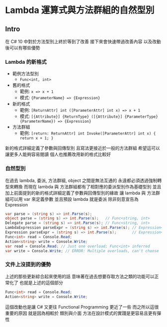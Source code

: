 # Lambda 運算式與方法群組的自然型別

## Intro

在 C# 10 中對於方法型別上終於等到了改善
接下來會快速帶過改善內容
以及改動後可以有哪些優勢

### Lambda 的新格式

- 範例方法型別
  - ```Func<int, int>```
- 舊的格式
  - 範例: ```x => x + 1```
  - 模式: ```{ParameterName} => {Expression}```
- 新的格式
  - 範例: ```[ReturnAttr] int ([ParameterAttr] int x) => x + 1```
  - 模式: ```[{Attribute}] {ReturnType} ([{Attribute}] {ParameterType} {ParameterName}) => {Expression}```
- 方法群組
  - 範例: ```[return: ReturnAttr] int Invoke([ParameterAttr] int x) { return x + 1; }```

新的格式詳細定義了參數與回傳型別
且寫法更接近於一般的方法群組
希望這可以讓更多人能夠容易閱讀
個人也推薦改用新的格式比較好

### 自然型別

在過去 lambda, 委派, 方法群組, object 之間是無法互通的
永遠都必須透過強制轉型來轉換
而現在 lambda 與 方法群組都有了相對應的委派型別作為基礎型別
並且加上前面提到的新的格式詳細定義了參數與回傳型別的緣故
讓 lambda 與 方法群組可以用 var 來定義參數
並且預設 lambda 就是委派 除非刻意宣告為 Expression

```csharp
var parse = (string s) => int.Parse(s);
object parse = (string s) => int.Parse(s);   // Func<string, int>
Delegate parse = (string s) => int.Parse(s); // Func<string, int>
LambdaExpression parseExpr = (string s) => int.Parse(s); // Expression<Func<string, int>>
Expression parseExpr = (string s) => int.Parse(s);       // Expression<Func<string, int>>
Func<int> read = Console.Read;
Action<string> write = Console.Write;
var read = Console.Read; // Just one overload; Func<int> inferred
var write = Console.Write; // ERROR: Multiple overloads, can't choose
```

### 文件上沒提到的優勢

上述的那些更新綜合起來使用的話
意味著在過去想要存取方法之類的功能可以正常化了
也就是上述的這個部分

```csharp
Func<int> read = Console.Read;
Action<string> write = Console.Write;
```

這個改動也是讓 C# 又更往 Functional Programming 更近了一些
而之所以這很重要的原因
就是因為相較於 類別與介面
方法在設計模式的實踐是更容易且更有彈性
